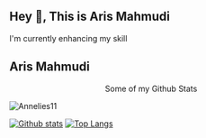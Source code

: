 ## Hey 👋, This is Aris Mahmudi

<p align='left'>I'm currently enhancing my skill</p>
<h2> Aris Mahmudi </h2>
<p align='center'>Some of my Github Stats</p>
<p align=left> <img src=https://komarev.com/ghpvc/?username=Annelies11 alt=Annelies11 /> </p>

[![Github stats](https://github-readme-stats.vercel.app/api?username=Annelies11&show_icons=true&include_all_commits=true)](https://github.com/Annelies11/github-readme-stats)
[![Top Langs](https://github-readme-stats.vercel.app/api/top-langs/?username=Annelies11&layout=compact)](https://github.com/Annelies11/github-readme-stats)
